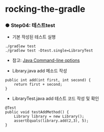 rocking-the-gradle
==================

### ● Step04: 테스트test
* 기본 작성된 테스트 실행
```
./gradlew test
./gradlew test -Dtest.single=LibraryTest
```
* 참고: [Java Command-line options](http://docs.oracle.com/javase/7/docs/technotes/tools/windows/java.html#CBBIJCHG)

* Library.java add 메소드 작성
```
public int add(int first, int second) {
	return first + second;
}
```
* LibraryTest.java add 테스트 코드 작성 및 확인
```
@Test
public void testAddMethod() {
	Library library = new Library();
    assertEquals(library.add(2,3), 5);
}
```
